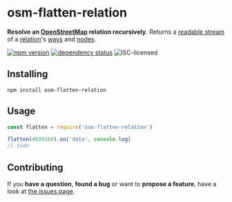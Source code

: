 # osm-flatten-relation

**Resolve an [OpenStreetMap](http://www.openstreetmap.org) relation recursively.** Returns a [readable stream](https://nodejs.org/api/stream.html#stream_class_stream_readable) of a [relation](http://wiki.openstreetmap.org/wiki/Elements#Relation)'s [ways](http://wiki.openstreetmap.org/wiki/Elements#Way) and [nodes](http://wiki.openstreetmap.org/wiki/Elements#Node).

[![npm version](https://img.shields.io/npm/v/osm-flatten-relation.svg)](https://www.npmjs.com/package/osm-flatten-relation)
[![dependency status](https://img.shields.io/david/derhuerst/osm-flatten-relation.svg)](https://david-dm.org/derhuerst/osm-flatten-relation)
![ISC-licensed](https://img.shields.io/github/license/derhuerst/osm-flatten-relation.svg)


## Installing

```
npm install osm-flatten-relation
```


## Usage

```js
const flatten = require('osm-flatten-relation')

flatten(4639168).on('data', console.log)
// todo
```


## Contributing

If you **have a question**, **found a bug** or want to **propose a feature**, have a look at [the issues page](https://github.com/derhuerst/osm-flatten-relation/issues).

